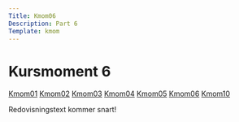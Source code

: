 ```yaml
---
Title: Kmom06
Description: Part 6
Template: kmom
---
```


Kursmoment 6
==================
<div class="sidebar">
    <a href="kmom01">Kmom01</a>
    <a href="kmom02">Kmom02</a>
    <a href="kmom03">Kmom03</a>
    <a href="kmom04">Kmom04</a>
    <a href="kmom05">Kmom05</a>
    <a href="kmom06">Kmom06</a>
    <a href="kmom10">Kmom10</a>
</div>

<div class="report-text">
<p>
Redovisningstext kommer snart!
</p>
</div>
